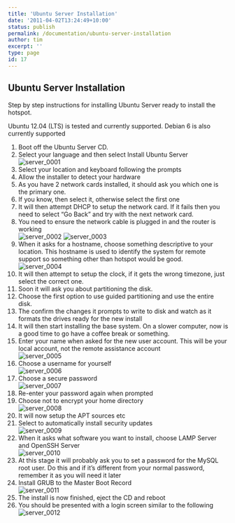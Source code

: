 ```yaml
---
title: 'Ubuntu Server Installation'
date: '2011-04-02T13:24:49+10:00'
status: publish
permalink: /documentation/ubuntu-server-installation
author: tim
excerpt: ''
type: page
id: 17
---
```

Ubuntu Server Installation
--------------------------

Step by step instructions for installing Ubuntu Server ready to install the hotspot.

Ubuntu 12.04 (LTS) is tested and currently supported. Debian 6 is also currently supported

1. Boot off the Ubuntu Server CD.
2. Select your language and then select Install Ubuntu Server  
  ![](../uploads/2011/04/server_0001.png "server_0001")
3. Select your location and keyboard following the prompts
4. Allow the installer to detect your hardware
5. As you have 2 network cards installed, it should ask you which one is the primary one. 
  1. If you know, then select it, otherwise select the first one
  2. It will then attempt DHCP to setup the network card. If it fails then you need to select “Go Back” and try with the next network card.
  3. You need to ensure the network cable is plugged in and the router is working  
      ![](../uploads/2011/04/server_0002.png "server_0002")
      ![](../uploads/2011/04/server_0003.png "server_0003")
6. When it asks for a hostname, choose something descriptive to your location. This hostname is used to identify the system for remote support so something other than hotspot would be good.  
  ![](../uploads/2011/04/server_0004.png "server_0004")
7. It will then attempt to setup the clock, if it gets the wrong timezone, just select the correct one.
8. Soon it will ask you about partitioning the disk. 
  1. Choose the first option to use guided partitioning and use the entire disk.
  2. The confirm the changes it prompts to write to disk and watch as it formats the drives ready for the new install
9. It will then start installing the base system. On a slower computer, now is a good time to go have a coffee break or something.
10. Enter your name when asked for the new user account. This will be your local account, not the remote assistance account  
  ![](../uploads/2011/04/server_0005.png "server_0005")
11. Choose a username for yourself  
  ![](../uploads/2011/04/server_0006.png "server_0006")
12. Choose a secure password  
  ![](../uploads/2011/04/server_0007.png "server_0007")
  1. Re-enter your password again when prompted
13. Choose not to encrypt your home directory  
  ![](../uploads/2011/04/server_0008.png "server_0008")
14. It will now setup the APT sources etc
15. Select to automatically install security updates  
  ![](../uploads/2011/04/server_0009.png "server_0009")
16. When it asks what software you want to install, choose LAMP Server and OpenSSH Server  
  ![](../uploads/2011/04/server_0010.png "server_0010")
17. At this stage it will probably ask you to set a password for the MySQL root user. Do this and if it’s different from your normal password, remember it as you will need it later
18. Install GRUB to the Master Boot Record  
  ![](../uploads/2011/04/server_0011.png "server_0011")
19. The install is now finished, eject the CD and reboot
20. You should be presented with a login screen similar to the following  
  ![](../uploads/2011/04/server_0012.png "server_0012")
